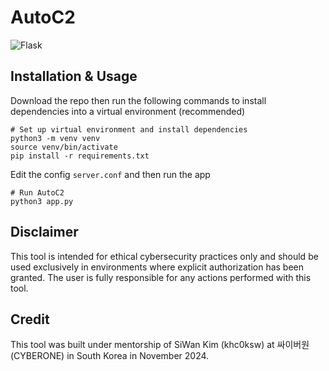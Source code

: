 # AutoC2
 	
![Flask](https://img.shields.io/badge/flask-%23000.svg?style=for-the-badge&logo=flask&logoColor=white)

## Installation & Usage
Download the repo then run the following commands to install dependencies into a virtual environment (recommended)
```
# Set up virtual environment and install dependencies
python3 -m venv venv
source venv/bin/activate
pip install -r requirements.txt
```
Edit the config `server.conf` and then run the app
```
# Run AutoC2
python3 app.py
```

## Disclaimer

This tool is intended for ethical cybersecurity practices only and should be used exclusively in environments where explicit authorization has been granted. The user is fully responsible for any actions performed with this tool.

## Credit

This tool was built under mentorship of SiWan Kim (khc0ksw) at 싸이버원 (CYBERONE) in South Korea in November 2024.
